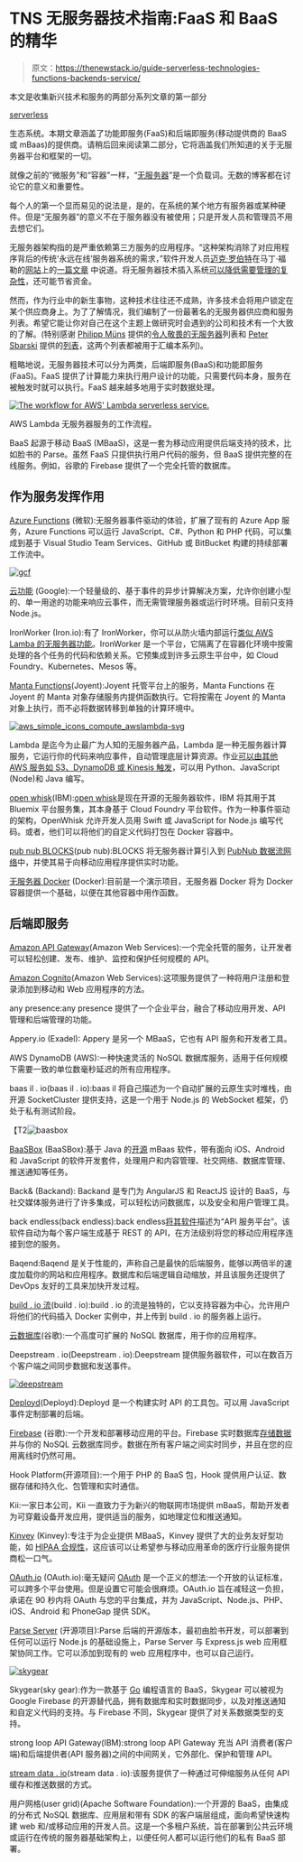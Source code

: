# TNS 无服务器技术指南:FaaS 和 BaaS 的精华

> 原文：<https://thenewstack.io/guide-serverless-technologies-functions-backends-service/>

本文是收集新兴技术和服务的两部分系列文章的第一部分

[serverless](http://www.thenewstack.io/tag/Serverless)

生态系统。本期文章涵盖了功能即服务(FaaS)和后端即服务(移动提供商的 BaaS 或 mBaas)的提供商。请稍后回来阅读第二部分，它将涵盖我们所知道的关于无服务器平台和框架的一切。

就像之前的“微服务”和“容器”一样，“[无服务器](/category/serverless/)”是一个负载词。无数的博客都在讨论它的意义和重要性。

每个人的第一个显而易见的说法是，是的，在系统的某个地方有服务器或某种硬件。但是“无服务器”的意义不在于服务器没有被使用；只是开发人员和管理员不用去想它们。

无服务器架构指的是严重依赖第三方服务的应用程序。“这种架构消除了对应用程序背后的传统‘永远在线’服务器系统的需求，”软件开发人员[迈克·罗伯特](https://twitter.com/mikebroberts)在马丁·福勒的[网站](http://martinfowler.com)上的[一篇文章](http://martinfowler.com/articles/serverless.html) 中说道。将无服务器技术插入系统[可以降低需要管理的复杂性](http://techbeacon.com/essential-guide-serverless-technologies-architectures#.V_u0JMbdj0M.twitter)，还可能节省资金。

然而，作为行业中的新生事物，这种技术往往还不成熟，许多技术会将用户锁定在某个供应商身上。为了了解情况，我们编制了一份最著名的无服务器供应商和服务列表。希望它能让你对自己在这个主题上做研究时会遇到的公司和技术有一个大致的了解。(特别感谢 [Philipp Müns](https://twitter.com/pmmuens) 提供的[令人敬畏的无服务器](https://github.com/JustServerless/awesome-serverless)列表和 [Peter Sbarski](https://twitter.com/sbarski) 提供的[列表](https://github.com/ServerlessHeroes/serverless-resources)，这两个列表都被用于汇编本系列)。

粗略地说，无服务器技术可以分为两类，后端即服务(BaaS)和功能即服务(FaaS)。FaaS 提供了计算能力来执行用户设计的功能，只需要代码本身，服务在被触发时就可以执行。FaaS 越来越多地用于实时数据处理。

[![The workflow for AWS' Lambda serverless service.](img/53a4dc4cd232122e77ef20ea8d3341c0.png)](https://aws.amazon.com/lambda/)

AWS Lambda 无服务器服务的工作流程。

BaaS 起源于移动 BaaS (MBaaS)，这是一套为移动应用提供后端支持的技术，比如脸书的 Parse。虽然 FaaS 只提供执行用户代码的服务，但 BaaS 提供完整的在线服务。例如，谷歌的 Firebase 提供了一个完全托管的数据库。

## 作为服务发挥作用

[Azure Functions](https://azure.microsoft.com/en-us/services/functions/) (微软):无服务器事件驱动的体验，扩展了现有的 Azure App 服务，Azure Functions 可以运行 JavaScript、C#、Python 和 PHP 代码，可以集成到基于 Visual Studio Team Services、GitHub 或 BitBucket 构建的持续部署工作流中。

[![gcf](img/ee8ab6e7fd7122c498ca29d22a3badba.png)](https://cloud.google.com/functions/)

[云功能](https://cloud.google.com/functions/) (Google):一个轻量级的、基于事件的异步计算解决方案，允许你创建小型的、单一用途的功能来响应云事件，而无需管理服务器或运行时环境。目前只支持 Node.js。

IronWorker (Iron.io):有了 IronWorker，你可以从防火墙内部运行[类似 AWS Lamba 的无服务器功能](https://www.iron.io/aws-lambda-vs-ironworker/)。IronWorker 是一个平台，它隔离了在容器化环境中按需处理的各个任务的代码和依赖关系。它预集成到许多云原生平台中，如 Cloud Foundry、Kubernetes、Mesos 等。

[Manta Functions](https://www.joyent.com/manta)(Joyent):Joyent 托管平台上的服务，Manta Functions 在 Joyent 的 Manta 对象存储服务内提供函数执行。它将按需在 Joyent 的 Manta 对象上执行，而不必将数据转移到单独的计算环境中。

[![aws_simple_icons_compute_awslambda-svg](img/951a4873e7feae65f820c1fee740a82b.png)](https://aws.amazon.com/lambda/)

Lambda 是迄今为止最广为人知的无服务器产品，Lambda 是一种无服务器计算服务，它运行你的代码来响应事件，自动管理底层计算资源。作业[可以由其他 AWS 服务如 S3、DynamoDB 或 Kinesis 触发](https://aws.amazon.com/lambda/faqs/)，可以用 Python、JavaScript (Node)和 Java 编写。

[open whisk](https://new-console.ng.bluemix.net/openwhisk/)(IBM):[open whisk](https://thenewstack.io/ibm-launches-bluemix-openwhisk-event-driven-program-service/)是现在开源的无服务器软件，IBM 将其用于其 Bluemix 平台服务集，其本身基于 Cloud Foundry 平台软件。作为一种事件驱动的架构，OpenWhisk 允许开发人员用 Swift 或 JavaScript for Node.js 编写代码。或者，他们可以将他们的自定义代码打包在 Docker 容器中。

[pub nub BLOCKS](https://www.pubnub.com/)(pub nub):BLOCKS 将无服务器计算引入到 [PubNub 数据流网络](https://thenewstack.io/pubnub-makes-network-programmable/)中，并使其易于向移动应用程序提供实时功能。

[无服务器 Docker](https://github.com/bfirsh/serverless-docker) (Docker):目前是一个演示项目，无服务器 Docker 将为 Docker 容器提供一个基础，以便在其他容器中用作函数。

## 后端即服务

[Amazon API Gateway](https://aws.amazon.com/api-gateway/)(Amazon Web Services):一个完全托管的服务，让开发者可以轻松创建、发布、维护、监控和保护任何规模的 API。

[Amazon Cognito](https://aws.amazon.com/cognito/)(Amazon Web Services):这项服务提供了一种将用户注册和登录添加到移动和 Web 应用程序的方法。

any presence:any presence 提供了一个企业平台，融合了移动应用开发、API 管理和后端管理的功能。

Appery.io (Exadel): Appery 是另一个 MBaaS，它也有 API 服务和开发者工具。

AWS DynamoDB (AWS):一种快速灵活的 NoSQL 数据库服务，适用于任何规模下需要一致的单位数毫秒延迟的所有应用程序。

baas il . io(baas il . io):baas il 将自己描述为一个自动扩展的云原生实时堆栈，由开源 SocketCluster 提供支持，这是一个用于 Node.js 的 WebSocket 框架，仍处于私有测试阶段。

【T2![baasbox](img/41ef0ec10d350e570d8aae774b51278f.png)

[BaaSBox](http://www.baasbox.com/) (BaaSBox):基于 Java 的[开源](http://opensource.baasbox.com/) mBaas 软件，带有面向 iOS、Android 和 JavaScript 的软件开发套件，处理用户和内容管理、社交网络、数据库管理、推送通知等任务。

Back& (Backand): Backand 是专门为 AngularJS 和 ReactJS 设计的 BaaS，与社交媒体服务进行了许多集成，可以轻松访问数据库，以及安全和用户管理工具。

back endless(back endless):back endless[将其软件](https://thenewstack.io/backendless-badass-baas/)描述为“API 服务平台”。该软件自动为每个客户端生成基于 REST 的 API，在方法级别将您的移动应用程序连接到您的服务。

Baqend:Baqend 是关于性能的，声称自己是最快的后端服务，能够以两倍半的速度加载你的网站和应用程序。数据库和后端逻辑自动缩放，并且该服务还提供了 DevOps 友好的工具来加快开发过程。

[build . io 流](https://www.built.io/products/flow/overview)(build . io):build . io 的流是独特的，它以支持容器为中心，允许用户将他们的代码插入 Docker 实例中，并上传到 build . io 的服务器上运行。

[云数据库](https://cloud.google.com/datastore/)(谷歌):一个高度可扩展的 NoSQL 数据库，用于你的应用程序。

Deepstream . io(Deepstream . io):Deepstream 提供服务器软件，可以在数百万个客户端之间同步数据和发送事件。

[![deepstream](img/d16daceed21319c076b4ffc92f2297f3.png)](https://deepstream.io/)

[Deployd](http://deployd.com/)(Deployd):Deployd 是一个构建实时 API 的工具包。可以用 JavaScript 事件定制部署的后端。

[Firebase](https://firebase.google.com/) (谷歌):一个开发和部署移动应用的平台。Firebase 实时数据库[存储数据](https://thenewstack.io/google-firebase-trims-middle-tier-faster-app-dev/)并与你的 NoSQL 云数据库同步。数据在所有客户端之间实时同步，并且在您的应用离线时仍然可用。

Hook Platform(开源项目):一个用于 PHP 的 BaaS 包，Hook 提供用户认证、数据存储和持久化、包管理和实时通信。

Kii:一家日本公司，Kii 一直致力于为新兴的物联网市场提供 mBaaS，帮助开发者为可穿戴设备开发应用，提供适当的服务，如地理定位和推送通知。

[Kinvey](https://www.kinvey.com/) (Kinvey):专注于为企业提供 MBaaS，Kinvey 提供了大的业务友好型功能，如 [HIPAA 合规性](https://www.kinvey.com/hipaa/)，这应该可以让希望参与移动应用革命的医疗行业服务提供商松一口气。

[OAuth.io](https://oauth.io/home) (OAuth.io):毫无疑问 [OAuth](https://oauth.net/) 是一个正义的想法:一个开放的认证标准，可以跨多个平台使用。但是设置它可能会很麻烦。OAuth.io 旨在减轻这一负担，承诺在 90 秒内将 OAuth 与您的平台集成，并为 JavaScript、Node.js、PHP、iOS、Android 和 PhoneGap 提供 SDK。

[Parse Server](http://www.parse.com/) (开源项目):Parse 后端的开源版本，最初由脸书开发，可以部署到任何可以运行 Node.js 的基础设施上，Parse Server 与 Express.js web 应用框架协同工作。它可以添加到现有的 web 应用程序中，也可以自己运行。

[![skygear](img/020fb6beb1afabc12972d72809371b53.png)](https://www.authgear.com/?from=skygear)

Skygear(sky gear):作为一款基于 [Go](/tag/golang/) 编程语言的 BaaS，Skygear 可以被视为 Google Firebase 的开源替代品，拥有数据库和实时数据同步，以及对推送通知和自定义代码的支持。与 Firebase 不同，Skygear 提供了对关系数据类型的支持。

strong loop API Gateway(IBM):strong loop API Gateway 充当 API 消费者(客户端)和后端提供者(API 服务器)之间的中间网关，它外部化、保护和管理 API。

[stream data . io](http://streamdata.io/)(stream data . io):该服务提供了一种通过可伸缩服务从任何 API 缓存和推送数据的方式。

用户网格(user grid)(Apache Software Foundation):一个开源的 BaaS，由集成的分布式 NoSQL 数据库、应用层和带有 SDK 的客户端层组成，面向希望快速构建 web 和/或移动应用的开发人员。这是一个多租户系统，旨在部署到公共云环境或运行在传统的服务器基础架构上，以便任何人都可以运行他们的私有 BaaS 部署。

<svg xmlns:xlink="http://www.w3.org/1999/xlink" viewBox="0 0 68 31" version="1.1"><title>Group</title> <desc>Created with Sketch.</desc></svg>